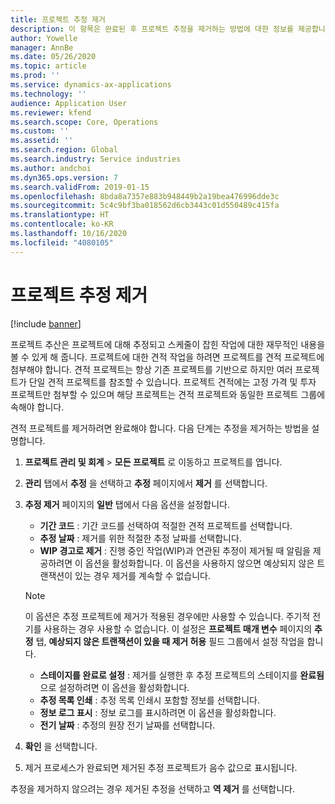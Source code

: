 ```yaml
---
title: 프로젝트 추정 제거
description: 이 항목은 완료된 후 프로젝트 추정을 제거하는 방법에 대한 정보를 제공합니다.
author: Yowelle
manager: AnnBe
ms.date: 05/26/2020
ms.topic: article
ms.prod: ''
ms.service: dynamics-ax-applications
ms.technology: ''
audience: Application User
ms.reviewer: kfend
ms.search.scope: Core, Operations
ms.custom: ''
ms.assetid: ''
ms.search.region: Global
ms.search.industry: Service industries
ms.author: andchoi
ms.dyn365.ops.version: 7
ms.search.validFrom: 2019-01-15
ms.openlocfilehash: 8bda8a7357e883b948449b2a19bea476996dde3c
ms.sourcegitcommit: 5c4c9bf3ba018562d6cb3443c01d550489c415fa
ms.translationtype: HT
ms.contentlocale: ko-KR
ms.lasthandoff: 10/16/2020
ms.locfileid: "4080105"
---
```

# <a name="eliminate-a-project-estimate"></a>프로젝트 추정 제거

[!include [banner](../includes/banner.md)]

프로젝트 추산은 프로젝트에 대해 추정되고 스케줄이 잡힌 작업에 대한 재무적인 내용을 볼 수 있게 해 줍니다. 프로젝트에 대한 견적 작업을 하려면 프로젝트를 견적 프로젝트에 첨부해야 합니다. 견적 프로젝트는 항상 기존 프로젝트를 기반으로 하지만 여러 프로젝트가 단일 견적 프로젝트를 참조할 수 있습니다. 프로젝트 견적에는 고정 가격 및 투자 프로젝트만 첨부할 수 있으며 해당 프로젝트는 견적 프로젝트와 동일한 프로젝트 그룹에 속해야 합니다.

견적 프로젝트를 제거하려면 완료해야 합니다. 다음 단계는 추정을 제거하는 방법을 설명합니다.

1. **프로젝트 관리 및 회계** > **모든 프로젝트** 로 이동하고 프로젝트를 엽니다. 
2. **관리** 탭에서 **추정** 을 선택하고 **추정** 페이지에서 **제거** 를 선택합니다.
3. **추정 제거** 페이지의 **일반** 탭에서 다음 옵션을 설정합니다.

   - **기간 코드** : 기간 코드를 선택하여 적절한 견적 프로젝트를 선택합니다. 
   - **추정 날짜** : 제거를 위한 적절한 추정 날짜를 선택합니다.
   - **WIP 경고로 제거** : 진행 중인 작업(WIP)과 연관된 추정이 제거될 때 알림을 제공하려면 이 옵션을 활성화합니다. 이 옵션을 사용하지 않으면 예상되지 않은 트랜잭션이 있는 경우 제거를 계속할 수 없습니다. 
   > [!NOTE]
   > 이 옵션은 추정 프로젝트에 제거가 적용된 경우에만 사용할 수 있습니다. 주기적 전기를 사용하는 경우 사용할 수 없습니다. 이 설정은 **프로젝트 매개 변수** 페이지의 **추정** 탭, **예상되지 않은 트랜잭션이 있을 때 제거 허용** 필드 그룹에서 설정 작업을 합니다.
   - **스테이지를 완료로 설정** : 제거를 실행한 후 추정 프로젝트의 스테이지를 **완료됨** 으로 설정하려면 이 옵션을 활성화합니다.
   - **추정 목록 인쇄** : 추정 목록 인쇄시 포함할 정보를 선택합니다.
   - **정보 로그 표시** : 정보 로그를 표시하려면 이 옵션을 활성화합니다.
   - **전기 날짜** : 추정의 원장 전기 날짜를 선택합니다.

4.  **확인** 을 선택합니다.
5. 제거 프로세스가 완료되면 제거된 추정 프로젝트가 음수 값으로 표시됩니다. 

추정을 제거하지 않으려는 경우 제거된 추정을 선택하고 **역 제거** 를 선택합니다.   
